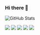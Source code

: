 ### Hi there 👋

<!--
**taralloxx/taralloxx** is a ✨ _special_ ✨ repository because its `README.md` (this file) appears on your GitHub profile.

Here are some ideas to get you started:

- 🔭 I’m currently working on ...
- 🌱 I’m currently learning ...
- 👯 I’m looking to collaborate on ...
- 🤔 I’m looking for help with ...
- 💬 Ask me about ...
- 📫 How to reach me: ...
- 😄 Pronouns: ...
- ⚡ Fun fact: ...
-->


![GitHub Stats](https://github-readme-stats.vercel.app/api?username=taralloxx&count_private=true&show_icons=true&theme=radical)

<img src="https://img.shields.io/badge/-HTML-e34f26?logo=HTML5&logoColor=fff">
<img src="https://img.shields.io/badge/-CSS-1572B6?logo=CSS3&logoColor=fff">
<img src="https://img.shields.io/badge/-CSS-1572B6?logo=CSS3&logoColor=fff">
<img src="https://img.shields.io/badge/-LESS-1D365D?logo=Less&logoColor=fff">
<img src="https://img.shields.io/badge/-JAVASCRIPT-F7DF1E?logo=JavaScript&logoColor=fff">
